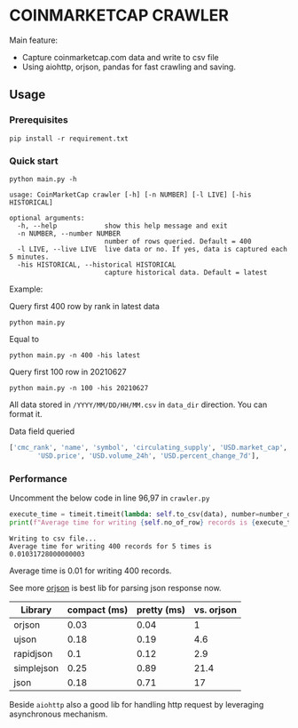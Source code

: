 # COINMARKETCAP CRAWLER
Main feature: 
* Capture coinmarketcap.com data and write to csv file
* Using aiohttp, orjson, pandas for fast crawling and saving.
## Usage
### Prerequisites
```
pip install -r requirement.txt
```

### Quick start
```
python main.py -h
```

```
usage: CoinMarketCap crawler [-h] [-n NUMBER] [-l LIVE] [-his HISTORICAL]

optional arguments:
  -h, --help            show this help message and exit
  -n NUMBER, --number NUMBER
                        number of rows queried. Default = 400
  -l LIVE, --live LIVE  live data or no. If yes, data is captured each 5 minutes.
  -his HISTORICAL, --historical HISTORICAL
                        capture historical data. Default = latest

```

Example:

Query first 400 row by rank in latest data
```
python main.py
```
Equal to
```
python main.py -n 400 -his latest
```

Query first 100 row in 20210627
```
python main.py -n 100 -his 20210627
```

All data stored in `/YYYY/MM/DD/HH/MM.csv` in `data_dir` direction. You can format it.

Data field queried

```python
['cmc_rank', 'name', 'symbol', 'circulating_supply', 'USD.market_cap',
       'USD.price', 'USD.volume_24h', 'USD.percent_change_7d'],
```

### Performance

Uncomment the below code in line 96,97 in `crawler.py`
```python
execute_time = timeit.timeit(lambda: self.to_csv(data), number=number_of_repeat) / number_of_repeat
print(f"Average time for writing {self.no_of_row} records is {execute_time}")
```

```
Writing to csv file...
Average time for writing 400 records for 5 times is 0.01031728000000003
```

Average time is 0.01 for writing 400 records.


See more [orjson](https://github.com/ijl/orjson/tree/master) is best lib for parsing json response now.

| Library    |   compact (ms) |   pretty (ms) |   vs. orjson |
|------------|----------------|---------------|--------------|
| orjson     |           0.03 |          0.04 |          1   |
| ujson      |           0.18 |          0.19 |          4.6 |
| rapidjson  |           0.1  |          0.12 |          2.9 |
| simplejson |           0.25 |          0.89 |         21.4 |
| json       |           0.18 |          0.71 |         17   |

Beside `aiohttp` also a good lib for handling http request by leveraging asynchronous mechanism.